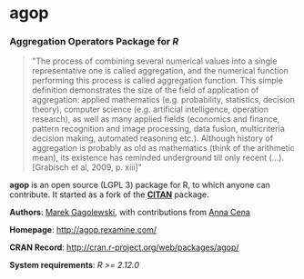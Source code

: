# **agop**

### Aggregation Operators Package for *R*


> "The process of combining several numerical values into a single 
representative one is called aggregation, and the numerical function 
 performing this process is called aggregation function. 
 This simple definition demonstrates the size of the field of application of aggregation: 
    applied mathematics (e.g. probability, statistics, decision theory), computer science 
    (e.g. artificial  intelligence, operation research), as well as many applied fields 
    (economics and finance, pattern recognition and image processing, data fusion, 
     multicriteria decision making, automated reasoning etc.). Although history of aggregation is probably 
     as old as mathematics (think of the arithmetic mean), its existence
has reminded underground till only recent (...).
 [Grabisch et al, 2009, p. xiii]"
 
**agop** is an open source (LGPL 3) package for R, to which anyone can contribute.
It started as a fork of the **[CITAN](http://staff.rexamine.com/gagolews/resources/)** package.

**Authors**: [Marek Gagolewski](http://staff.rexamine.com/gagolews),
with contributions from [Anna Cena](http://staff.rexamine.com/cena)

**Homepage**: http://agop.rexamine.com/

**CRAN Record**: http://cran.r-project.org/web/packages/agop/

**System requirements**: *R >= 2.12.0*
